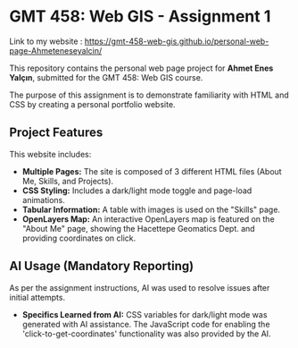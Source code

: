 # GMT 458: Web GIS - Assignment 1

Link to my website : https://gmt-458-web-gis.github.io/personal-web-page-Ahmeteneseyalcin/

This repository contains the personal web page project for **Ahmet Enes Yalçın**, submitted for the GMT 458: Web GIS course.

The purpose of this assignment is to demonstrate familiarity with HTML and CSS by creating a personal portfolio website.

## Project Features

This website includes:
* **Multiple Pages:** The site is composed of 3 different HTML files (About Me, Skills, and Projects).
* **CSS Styling:** Includes a dark/light mode toggle and page-load animations.
* **Tabular Information:** A table with images is used on the "Skills" page.
* **OpenLayers Map:** An interactive OpenLayers map is featured on the "About Me" page, showing the Hacettepe Geomatics Dept. and providing coordinates on click.

## AI Usage (Mandatory Reporting)

As per the assignment instructions, AI was used to resolve issues after initial attempts.

* **Specifics Learned from AI:** CSS variables for dark/light mode was generated with AI assistance. The JavaScript code for enabling the 'click-to-get-coordinates' functionality was also provided by the AI.
